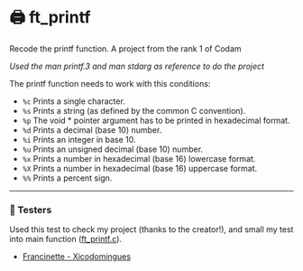 # 🖨️ ft_printf
Recode the printf function. A project from the rank 1 of Codam

_Used the man printf.3 and man stdarg as reference to do the project_

The printf function needs to work with this conditions:

- `%c` Prints a single character.
- `%s` Prints a string (as defined by the common C convention).
- `%p` The void * pointer argument has to be printed in hexadecimal format.
- `%d` Prints a decimal (base 10) number.
- `%i` Prints an integer in base 10.
- `%u` Prints an unsigned decimal (base 10) number.
- `%x` Prints a number in hexadecimal (base 16) lowercase format.
- `%X` Prints a number in hexadecimal (base 16) uppercase format.
- `%%` Prints a percent sign.

---
### 🧪 Testers

Used this test to check my project (thanks to the creator!), and small my test into main function ([ft_printf.c](https://github.com/dudamakesthings/ft_printf/blob/main/ft_printf.c)).

* [Francinette - Xicodomingues](https://github.com/xicodomingues/francinette)